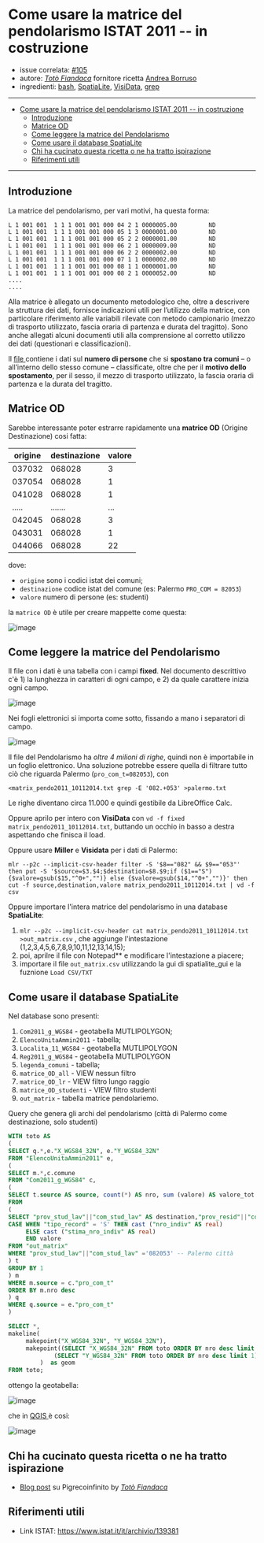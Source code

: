 # Come usare la matrice del pendolarismo ISTAT 2011 -- in costruzione

- issue correlata: [#105](https://github.com/opendatasicilia/tansignari/issues/105)
- autore:  _[Totò Fiandaca](https://twitter.com/totofiandaca?lang=it)_ fornitore ricetta [Andrea Borruso](https://twitter.com/aborruso)
- ingredienti: [bash](https://it.wikipedia.org/wiki/Bash), [SpatiaLite](https://www.gaia-gis.it/fossil/libspatialite/index), [VisiData](https://www.visidata.org/), [grep](https://it.wikipedia.org/wiki/Grep)
  
---

<!-- TOC -->

- [Come usare la matrice del pendolarismo ISTAT 2011 -- in costruzione](#come-usare-la-matrice-del-pendolarismo-istat-2011----in-costruzione)
  - [Introduzione](#introduzione)
  - [Matrice OD](#matrice-od)
  - [Come leggere la matrice del Pendolarismo](#come-leggere-la-matrice-del-pendolarismo)
  - [Come usare il database SpatiaLite](#come-usare-il-database-spatialite)
  - [Chi ha cucinato questa ricetta o ne ha tratto ispirazione](#chi-ha-cucinato-questa-ricetta-o-ne-ha-tratto-ispirazione)
  - [Riferimenti utili](#riferimenti-utili)

<!-- /TOC -->

---

## Introduzione

La matrice del pendolarismo, per vari motivi, ha questa forma:

```
L 1 001 001  1 1 1 001 001 000 04 2 1 0000005.00         ND  
L 1 001 001  1 1 1 001 001 000 05 1 3 0000001.00         ND  
L 1 001 001  1 1 1 001 001 000 05 2 2 0000001.00         ND  
L 1 001 001  1 1 1 001 001 000 06 2 1 0000009.00         ND  
L 1 001 001  1 1 1 001 001 000 06 2 2 0000002.00         ND  
L 1 001 001  1 1 1 001 001 000 07 1 1 0000002.00         ND  
L 1 001 001  1 1 1 001 001 000 08 1 1 0000001.00         ND  
L 1 001 001  1 1 1 001 001 000 08 2 1 0000052.00         ND  
....
....
```

Alla matrice è allegato un documento metodologico che, oltre a descrivere la struttura dei dati, fornisce indicazioni utili per l’utilizzo della matrice, con particolare riferimento alle variabili rilevate con metodo campionario (mezzo di trasporto utilizzato, fascia oraria di partenza e durata del tragitto). Sono anche allegati alcuni documenti utili alla comprensione al corretto utilizzo dei dati (questionari e classificazioni).

Il [file ](http://www.istat.it/storage/cartografia/matrici_pendolarismo/matrici_pendolarismo_2011.zip) contiene i dati sul **numero di persone** che si **spostano tra comuni** – o all’interno dello stesso comune – classificate, oltre che per il **motivo dello spostamento**, per il sesso, il mezzo di trasporto utilizzato, la fascia oraria di partenza e la durata del tragitto.

## Matrice OD

Sarebbe interessante poter estrarre rapidamente una **matrice OD** (Origine Destinazione) cosi fatta:

origine|destinazione|valore
-------|------------|-----
037032|068028|3
037054|068028|1
041028|068028|1
.....|.......|...
042045|068028|3
043031|068028|1
044066|068028|22

dove:

* `origine` sono i codici istat dei comuni;
* `destinazione` codice istat del comune (es: Palermo `PRO_COM = 82053`)
* `valore` numero di persone (es: studenti)

la `matrice OD` è utile per creare mappette come questa:

![image](https://user-images.githubusercontent.com/7631137/72556528-1b779a00-389f-11ea-9269-5af5bbeac7bc.png)

## Come leggere la matrice del Pendolarismo

Il file con i dati è una tabella con i campi **fixed**. Nel documento descrittivo c'è 1) la lunghezza in caratteri di ogni campo, e 2) da quale carattere inizia ogni campo.

![image](https://user-images.githubusercontent.com/30607/72565191-a1044580-38b1-11ea-81e4-8fda777f2348.png)

Nei fogli elettronici si importa come sotto, fissando a mano i separatori di campo.

![image](https://user-images.githubusercontent.com/30607/72565302-dad54c00-38b1-11ea-8df1-114e82010606.png)

Il file del Pendolarismo ha _oltre 4 milioni di righe_, quindi non è importabile in un foglio elettronico. Una soluzione potrebbe essere quella di filtrare tutto ciò che riguarda Palermo (`pro_com_t=082053`), con 

```
<matrix_pendo2011_10112014.txt grep -E '082.+053' >palermo.txt
```

Le righe diventano circa 11.000 e quindi gestibile da LibreOffice Calc.

Oppure aprilo per intero con **VisiData** con `vd -f fixed matrix_pendo2011_10112014.txt`, buttando un occhio in basso a destra aspettando che finisca il load.

Oppure usare **Miller** e **Visidata** per i dati di Palermo:

```
mlr --p2c --implicit-csv-header filter -S '$8=="082" && $9=="053"' then put -S '$source=$3.$4;$destination=$8.$9;if ($1=="S") {$valore=gsub($15,"^0+","")} else {$valore=gsub($14,"^0+","")}' then cut -f source,destination,valore matrix_pendo2011_10112014.txt | vd -f csv
```

Oppure importare l'intera matrice del pendolarismo in una database **SpatiaLite**:

1. `mlr --p2c --implicit-csv-header cat matrix_pendo2011_10112014.txt >out_matrix.csv` , che aggiunge l'intestazione (1,2,3,4,5,6,7,8,9,10,11,12,13,14,15);
2. poi, aprilre il file con Notepad** e modificare l'intestazione a piacere;
3. importare il file `out_matrix.csv` utilizzando la gui di spatialite_gui e la fuznione `Load CSV/TXT`

##  Come usare il database SpatiaLite

Nel database sono presenti:

1. `Com2011_g_WGS84` - geotabella MUTLIPOLYGON;
2. `ElencoUnitaAmmin2011` - tabella;
3. `Localita_11_WGS84` - geotabella MUTLIPOLYGON
4. `Reg2011_g_WGS84` - geotabella MUTLIPOLYGON
5. `legenda_comuni` - tabella;
6. `matrice_OD_all` - VIEW nessun filtro
7. `matrice_OD_lr` - VIEW filtro lungo raggio
8. `matrice_OD_studenti` - VIEW filtro studenti
9. `out_matrix` - tabella matrice pendolariemo.

Query che genera gli archi del pendolarismo (città di Palermo come destinazione, solo studenti)

```SQL
WITH toto AS
(
SELECT q.*,e."X_WGS84_32N", e."Y_WGS84_32N"
FROM "ElencoUnitaAmmin2011" e,
(
SELECT m.*,c.comune
FROM "Com2011_g_WGS84" c,
(
SELECT t.source AS source, count(*) AS nro, sum (valore) AS valore_tot
FROM
(
SELECT "prov_stud_lav"||"com_stud_lav" AS destination,"prov_resid"||"com_resid" AS source, 
CASE WHEN "tipo_record" = 'S' THEN cast ("nro_indiv" AS real)
     ELSE cast ("stima_nro_indiv" AS real)
     END valore
FROM "out_matrix"
WHERE "prov_stud_lav"||"com_stud_lav" ='082053' -- Palermo città
) t
GROUP BY 1
) m
WHERE m.source = c."pro_com_t"
ORDER BY m.nro desc
) q
WHERE q.source = e."pro_com_t"
)

SELECT *,
makeline(
	 makepoint("X_WGS84_32N", "Y_WGS84_32N"),
	 makepoint((SELECT "X_WGS84_32N" FROM toto ORDER BY nro desc limit 1), 
		     (SELECT "Y_WGS84_32N" FROM toto ORDER BY nro desc limit 1)) 
         )	as geom
FROM toto;
```

ottengo la geotabella:

![image](https://user-images.githubusercontent.com/7631137/72679835-623ddd80-3ab3-11ea-9a93-2f56689348d6.png)

che in [QGIS ](https://qgis.org/it/site/)è cosi:

![image](https://user-images.githubusercontent.com/7631137/72679866-d5475400-3ab3-11ea-8c15-ad4f08f74e25.png)


## Chi ha cucinato questa ricetta o ne ha tratto ispirazione

- [Blog post](https://pigrecoinfinito.com/2020/01/15/pendolarismo-come-creare-un-hub-line-con-qgis/) su Pigrecoinfinito by  _[Totò Fiandaca](https://twitter.com/totofiandaca?lang=it)_

## Riferimenti utili

- Link ISTAT: <https://www.istat.it/it/archivio/139381>



